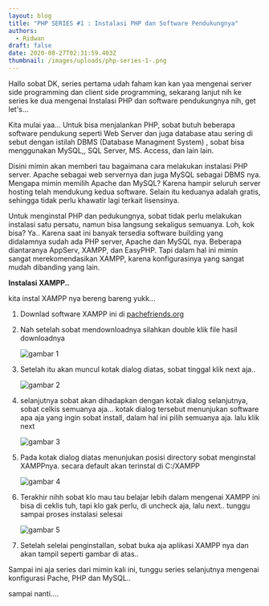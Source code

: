 ```yaml
---
layout: blog
title: "PHP SERIES #1 : Instalasi PHP dan Software Pendukungnya"
authors:
  - Ridwan
draft: false
date: 2020-08-27T02:31:59.403Z
thumbnail: /images/uploads/php-series-1-.png
---
```

Hallo sobat DK, series pertama udah faham kan kan yaa mengenai server side programming dan client side programming, sekarang lanjut nih ke series ke dua mengenai Instalasi PHP dan software pendukungnya nih, get let's...

Kita mulai yaa... Untuk bisa menjalankan PHP, sobat butuh beberapa software pendukung seperti Web Server dan juga database atau sering di sebut dengan istilah DBMS (Database Managment System) , sobat bisa menggunakan MySQL,, SQL Server, MS. Access, dan lain lain.

Disini mimin akan memberi tau bagaimana cara melakukan instalasi PHP server. Apache sebagai web servernya dan juga MySQL sebagai DBMS nya. Mengapa mimin memilih Apache dan MySQL? Karena hampir seluruh server hosting telah mendukung kedua software. Selain itu keduanya adalah gratis, sehingga tidak perlu khawatir lagi terkait lisensinya.

Untuk menginstal PHP dan pedukungnya, sobat tidak perlu melakukan instalasi satu persatu, namun bisa langsung sekaligus semuanya. Loh, kok bisa? Ya.. Karena saat ini banyak tersedia software building yang didalamnya sudah ada PHP server, Apache dan MySQL nya. Beberapa diantaranya AppServ, XAMPP, dan EasyPHP. Tapi dalam hal ini mimin sangat merekomendasikan XAMPP, karena konfigurasinya yang sangat mudah dibanding yang lain.

**Instalasi XAMPP..**

kita instal XAMPP nya bereng bareng yukk...

1. Downlad software XAMPP ini di [pachefriends.org](https://www.apachefriends.org/index.html)
2. Nah setelah sobat mendownloadnya silahkan double klik file hasil downloadnya

   ![](/images/uploads/1.png "gambar 1 ")
3. Setelah itu akan muncul kotak dialog diatas, sobat tinggal klik next aja..

   ![](/images/uploads/2.png "gambar 2 ")
4. selanjutnya sobat akan dihadapkan dengan kotak dialog selanjutnya, sobat celkis semuanya aja... kotak dialog tersebut menunjukan software apa aja yang ingin sobat install, dalam hal ini pilih semuanya aja. lalu klik next

   ![](/images/uploads/3.png "gambar 3")
5. Pada kotak dialog diatas menunjukan posisi directory sobat menginstal XAMPPnya. secara default akan terinstal di C:/XAMPP

   ![](/images/uploads/4.png "gambar 4 ")
6. Terakhir nihh sobat klo mau tau belajar lebih dalam mengenai XAMPP ini bisa di ceklis tuh, tapi klo gak perlu, di uncheck aja, lalu next.. tunggu sampai proses instalasi selesai

   ![](/images/uploads/5.png "gambar 5")
7. Setelah selelai penginstallan, sobat buka aja aplikasi XAMPP nya dan akan tampil seperti gambar di atas..

Sampai ini aja series dari mimin kali ini, tunggu series selanjutnya mengenai konfigurasi Pache, PHP dan MySQL..

sampai nanti....